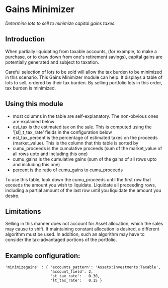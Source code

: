 # Gains Minimizer
_Determine lots to sell to minimize capital gains taxes._

## Introduction
When partially liquidating from taxable accounts, (for example, to make a purchase, or to draw down
from one's retirement savings), capital gains are potentially generated and subject to taxation. 

Careful selection of lots to be sold will allow the tax burden to be minimized in this scenario.
This Gains Minimizer module can help. It displays a table of lots to sell, ordered by their tax
burden. By selling portfolio lots in this order, tax burden is minimized.

## Using this module
- most columns in the table are self-explanatory. The non-obvious ones are explained below
- est_tax is the estimated tax on the sale. This is computed using the '[sl]_t_tax_rate' fields in
  the configuration below
- est_tax_percent is the percentage of estimated taxes on the proceeds (market_value). This is the
  column that this table is sorted by
- cumu_proceeds is the cumulative proceeds (sum of the market_value of all rows upto and including
  this one)
- cumu_gains is the cumulative gains (sum of the gains of all rows upto and including this one)
- percent is the ratio of cumu_gains to cumu_proceeds

To use this table, look down the cumu_proceeds until the first row that exceeds the amount you wish
to liquidate. Liquidate all preceeding rows, including a partial amount of the last row until you
liquidate the amount you desire.

## Limitations
Selling in this manner does not account for Asset allocation, which the sales may cause to shift.
If maintaining constant allocation is desired, a different algorithm must be used. In addition,
such an algorithm may have to consider the tax-advantaged portions of the portfolio.


## Example configuration:
```
'minimizegains' : { 'accounts_pattern': 'Assets:Investments:Taxable',
                    'account_field': 2,
                    'st_tax_rate':   0.30,
                    'lt_tax_rate':   0.15 }
```
